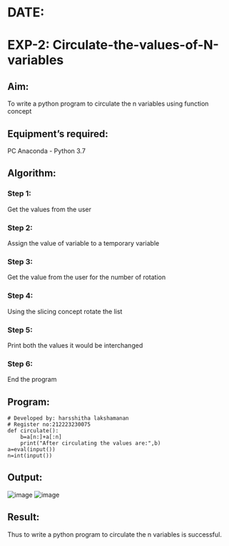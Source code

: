 # DATE:
#  EXP-2: Circulate-the-values-of-N-variables
## Aim:
To write a python program to circulate the n variables using function concept
## Equipment’s required:
PC
Anaconda - Python 3.7
## Algorithm: 
### Step 1:
Get the values from the user

### Step 2:
Assign the value of variable to a temporary variable

### Step 3:
Get the value from the user for the number of rotation

### Step 4:
Using the slicing concept rotate the list

### Step 5:
Print both the values it would be interchanged

### Step 6:
End the program 
## Program:
```
# Developed by: harsshitha lakshamanan
# Register no:212223230075
def circulate():
    b=a[n:]+a[:n]
    print("After circulating the values are:",b)
a=eval(input())
n=int(input())
```

## Output:
![image](https://github.com/user-attachments/assets/c6183eb4-4e7b-4949-9ea2-ec56688e4473)
![image](https://github.com/user-attachments/assets/793f80e4-f690-4951-a486-6ede5f749307)


## Result:
Thus to write a python program to circulate the n variables is successful.
